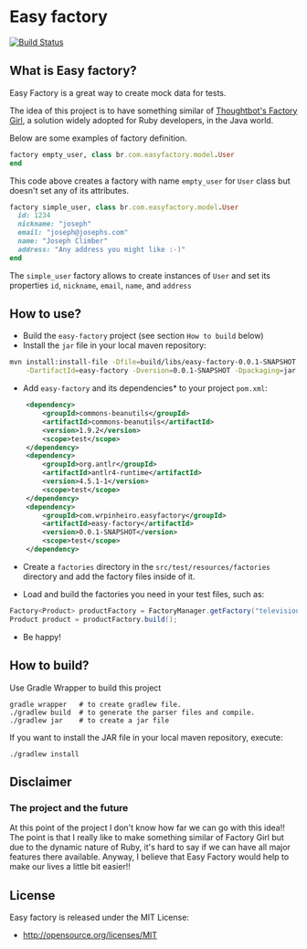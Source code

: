 # Easy factory

[![Build Status](https://travis-ci.org/wrpinheiro/easy-factory.svg?branch=master)](https://travis-ci.org/wrpinheiro/easy-factory)

## What is Easy factory?

Easy Factory is a great way to create mock data for tests.

The idea of this project is to have something similar of [Thoughtbot's Factory Girl](https://github.com/thoughtbot/factory_girl), a solution widely adopted for Ruby developers, in the Java world.

Below are some examples of factory definition.

```ruby
factory empty_user, class br.com.easyfactory.model.User
end
```

This code above creates a factory with name `empty_user` for `User` class but doesn't set any of its attributes.


```ruby
factory simple_user, class br.com.easyfactory.model.User
  id: 1234
  nickname: "joseph"
  email: "joseph@josephs.com"
  name: "Joseph Climber"
  address: "Any address you might like :-)"
end
```

The `simple_user` factory allows to create instances of `User` and set its properties `id`, `nickname`, `email`, `name`, and `address`

## How to use?

* Build the `easy-factory` project (see section `How to build` below)
* Install the `jar` file in your local maven repository: 

```bash
mvn install:install-file -Dfile=build/libs/easy-factory-0.0.1-SNAPSHOT.jar -DgroupId=com.wrpinheiro.easyfactory \
    -DartifactId=easy-factory -Dversion=0.0.1-SNAPSHOT -Dpackaging=jar
```

* Add `easy-factory` and its dependencies* to your project `pom.xml`:

```xml
    <dependency>
        <groupId>commons-beanutils</groupId>
        <artifactId>commons-beanutils</artifactId>
        <version>1.9.2</version>
        <scope>test</scope>
    </dependency>
    <dependency>
        <groupId>org.antlr</groupId>
        <artifactId>antlr4-runtime</artifactId>
        <version>4.5.1-1</version>
        <scope>test</scope>
    </dependency>
    <dependency>
        <groupId>com.wrpinheiro.easyfactory</groupId>
        <artifactId>easy-factory</artifactId>
        <version>0.0.1-SNAPSHOT</version>
        <scope>test</scope>
    </dependency>
```

* Create a `factories` directory in the `src/test/resources/factories` directory and add the factory files inside of it.

* Load and build the factories you need in your test files, such as:

```java
Factory<Product> productFactory = FactoryManager.getFactory("television");
Product product = productFactory.build();
```

* Be happy! 

## How to build?

Use Gradle Wrapper to build this project

```
gradle wrapper   # to create gradlew file.
./gradlew build  # to generate the parser files and compile.
./gradlew jar    # to create a jar file
```

If you want to install the JAR file in your local maven repository, execute:

```
./gradlew install
```

## Disclaimer

### The project and the future

At this point of the project I don't know how far we can go with this idea!! The point is that I really like to make something similar of Factory Girl but due to the dynamic nature of Ruby, it's hard to say if we can have all major features there available. Anyway, I believe that Easy Factory would help to make our lives a little bit easier!!

## License

Easy factory is released under the MIT License:

  * http://opensource.org/licenses/MIT
